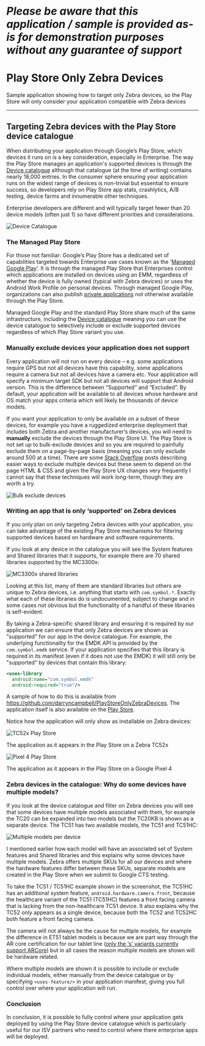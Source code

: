 *Please be aware that this application / sample is provided as-is for demonstration purposes without any guarantee of support*
=========================================================

# Play Store Only Zebra Devices
Sample application showing how to target only Zebra devices, so the Play Store will only consider your application compatible with Zebra devices

-------------------------------------------------------

## Targeting Zebra devices with the Play Store device catalogue

When distributing your application through Google’s Play Store, which devices it runs on is a key consideration, especially in Enterprise.  The way the Play Store manages an application's supported devices is through the [Device catalogue](https://play.google.com/console/about/devicecatalog/) although that catalogue (at the time of writing) contains nearly 18,000 entries.  In the consumer sphere ensuring your application runs on the widest range of devices is non-trivial but essential to ensure success, so developers rely on Play Store app stats, crashlytics, A/B testing, device farms and innumerable other techniques.

Enterprise developers are different and will typically target fewer than 20 device models (often just 1) so have different priorities and considerations.

![Device Catalogue](https://raw.githubusercontent.com/darryncampbell/PlayStoreOnlyZebraDevices/main/screenshots/01.png)

### The Managed Play Store

For those not familiar: Google’s Play Store has a dedicated set of capabilities targeted towards Enterprise use cases known as the ‘[Managed Google Play](https://support.google.com/googleplay/work/answer/6138458?hl=en)’.  It is through the managed Play Store that Enterprises control which applications are installed on devices using an EMM, regardless of whether the device is fully owned (typical with Zebra devices) or uses the Android Work Profile on personal devices.  Through managed Google Play, organizations can also publish [private applications](https://support.google.com/googleplay/work/answer/6145139) not otherwise available through the Play Store.

Managed Google Play and the standard Play Store share much of the same infrastructure, including the [Device catalogue](https://play.google.com/console/about/devicecatalog/) meaning you can use the device catalogue to selectively include or exclude supported devices regardless of which Play Store variant you use.

### Manually exclude devices your application does not support

Every application will not run on every device – e.g. some applications require GPS but not all devices have this capability, some applications require a camera but not all devices have a camera etc.  Your application will specify a minimum target SDK but not all devices will support that Android version.  This is the difference between “Supported” and “Excluded”.  By default, your application will be available to all devices whose hardware and OS match your apps criteria which will likely be thousands of device models.

If you want your application to only be available on a subset of these devices, for example you have a ruggedized enterprise deployment that includes both Zebra and another manufacturer’s devices, you will need to **manually** exclude the devices through the Play Store UI.  The Play Store is not set up to bulk-exclude devices and so you are required to painfully exclude them on a page-by-page basis (meaning you can only exclude around 500 at a time).  There are some [Stack Overflow](https://stackoverflow.com/questions/9510649/how-to-restrict-android-app-to-specific-device-make/18638583#18638583) posts describing easier ways to exclude multiple devices but these seem to depend on the page HTML & CSS and given the Play Store UX changes very frequently I cannot say that these techniques will work long-term, though they are worth a try.

![Bulk exclude devices](https://raw.githubusercontent.com/darryncampbell/PlayStoreOnlyZebraDevices/main/screenshots/02.png)

### Writing an app that is only ‘supported’ on Zebra devices

If you only plan on only targeting Zebra devices with your application, you can take advantage of the existing Play Store mechanisms for filtering supported devices based on hardware and software requirements.

If you look at any device in the catalogue you will see the System features and Shared libraries that it supports, for example there are 70 shared libraries supported by the MC3300x:

![MC3300x shared libraries](https://raw.githubusercontent.com/darryncampbell/PlayStoreOnlyZebraDevices/main/screenshots/03.png)

Looking at this list, many of them are standard libraries but others are unique to Zebra devices, i.e. anything that starts with `com.symbol.*`.  Exactly what each of these libraries do is undocumented, subject to change and in some cases not obvious but the functionality of a handful of these libraries is self-evident.

By taking a Zebra-specific shared library and ensuring it is required by our application we can ensure that only Zebra devices are shown as "supported" for our app in the device catalogue.  For example, the underlying functionality for the EMDK API is provided by the `com.symbol.emdk` service.  If your application specifies that this library is required in its manifest (even if it does not use the EMDK) it will still only be "supported" by devices that contain this library:

```xml
<uses-library
  android:name="com.symbol.emdk"
  android:required="true"/>
```

A sample of how to do this is available from https://github.com/darryncampbell/PlayStoreOnlyZebraDevices.  The application itself is also available on the [Play Store](https://play.google.com/store/apps/details?id=com.darryncampbell.playstore_onlyzebradevices).  

Notice how the application will only show as installable on Zebra devices:

![TC52x Play Store](https://raw.githubusercontent.com/darryncampbell/PlayStoreOnlyZebraDevices/main/screenshots/04.jpg)

The application as it appears in the Play Store on a Zebra TC52x

![Pixel 4 Play Store](https://raw.githubusercontent.com/darryncampbell/PlayStoreOnlyZebraDevices/main/screenshots/05.png)

The application as it appears in the Play Store on a Google Pixel 4

### Zebra devices in the catalogue: Why do some devices have multiple models?

If you look at the device catalogue and filter on Zebra devices you will see that some devices have multiple models associated with them, for example the TC20 can be expanded into two models but the TC20KB is shown as a separate device.  The TC51 has two available models, the TC51 and TC51HC:

![Multiple models per device](https://raw.githubusercontent.com/darryncampbell/PlayStoreOnlyZebraDevices/main/screenshots/06.png)

I mentioned earlier how each model will have an associated set of System features and Shared libraries and this explains why some devices have multiple models.  Zebra offers multiple SKUs for all our devices and where the hardware features differ between these SKUs, separate models are created in the Play Store when we submit to Google CTS testing.  

To take the TC51 / TC51HC example shown in the screenshot, the TC51HC has an additional system feature, `android.hardware.camera.front`, because the healthcare variant of the TC51 (TC51HC) features a front facing camera that is lacking from the non-healthcare TC51 device.  It also explains why the TC52 only appears as a single device, because both the TC52 and TC52HC both feature a front facing camera.

The camera will not always be the cause for multiple models, for example the difference in ET51 tablet models is because we are part way through the AR core certification for our tablet line ([only the ‘s’ variants currently support ARCore](https://developers.google.com/ar/discover/supported-devices)) but in all cases the reason multiple models are shown will be hardware related.

Where multiple models are shown it is possible to include or exclude individual models, either manually from the device catalogue or by specifying `<uses-feature/>` in your application manifest, giving you full control over where your application will run.

### Conclusion

In conclusion, it is possible to fully control where your application gets deployed by using the Play Store device catalogue which is particularly useful for our ISV partners who need to control where there enterprise apps will be deployed.
